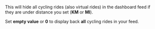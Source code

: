 This will hide all cycling rides (also virtual rides) in the dashboard feed if they are under distance you set (**KM** or **MI**). 

Set **empty value** or **0** to display back **all** cycling rides in your feed.
